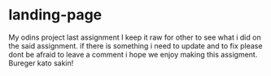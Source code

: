 # landing-page
My odins project last assignment
I keep it raw for other to see what i did on the said assignment.
if there is something i need to update and to fix please dont be afraid 
to leave a comment i hope we enjoy making this assigment.
Bureger kato sakin!
